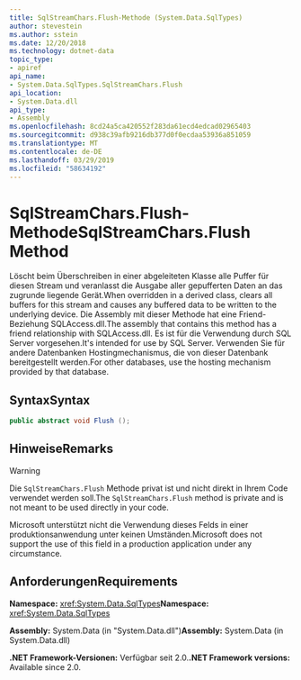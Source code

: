 ```yaml
---
title: SqlStreamChars.Flush-Methode (System.Data.SqlTypes)
author: stevestein
ms.author: sstein
ms.date: 12/20/2018
ms.technology: dotnet-data
topic_type:
- apiref
api_name:
- System.Data.SqlTypes.SqlStreamChars.Flush
api_location:
- System.Data.dll
api_type:
- Assembly
ms.openlocfilehash: 8cd24a5ca420552f283da61ecd4edcad02965403
ms.sourcegitcommit: d938c39afb9216db377d0f0ecdaa53936a851059
ms.translationtype: MT
ms.contentlocale: de-DE
ms.lasthandoff: 03/29/2019
ms.locfileid: "58634192"
---
```

# <a name="sqlstreamcharsflush-method"></a><span data-ttu-id="6a197-102">SqlStreamChars.Flush-Methode</span><span class="sxs-lookup"><span data-stu-id="6a197-102">SqlStreamChars.Flush Method</span></span>

<span data-ttu-id="6a197-103">Löscht beim Überschreiben in einer abgeleiteten Klasse alle Puffer für diesen Stream und veranlasst die Ausgabe aller gepufferten Daten an das zugrunde liegende Gerät.</span><span class="sxs-lookup"><span data-stu-id="6a197-103">When overridden in a derived class, clears all buffers for this stream and causes any buffered data to be written to the underlying device.</span></span> <span data-ttu-id="6a197-104">Die Assembly mit dieser Methode hat eine Friend-Beziehung SQLAccess.dll.</span><span class="sxs-lookup"><span data-stu-id="6a197-104">The assembly that contains this method has a friend relationship with SQLAccess.dll.</span></span> <span data-ttu-id="6a197-105">Es ist für die Verwendung durch SQL Server vorgesehen.</span><span class="sxs-lookup"><span data-stu-id="6a197-105">It's intended for use by SQL Server.</span></span> <span data-ttu-id="6a197-106">Verwenden Sie für andere Datenbanken Hostingmechanismus, die von dieser Datenbank bereitgestellt werden.</span><span class="sxs-lookup"><span data-stu-id="6a197-106">For other databases, use the hosting mechanism provided by that database.</span></span>

## <a name="syntax"></a><span data-ttu-id="6a197-107">Syntax</span><span class="sxs-lookup"><span data-stu-id="6a197-107">Syntax</span></span>

```csharp
public abstract void Flush ();
```

## <a name="remarks"></a><span data-ttu-id="6a197-108">Hinweise</span><span class="sxs-lookup"><span data-stu-id="6a197-108">Remarks</span></span>

> [!WARNING]
> <span data-ttu-id="6a197-109">Die `SqlStreamChars.Flush` Methode privat ist und nicht direkt in Ihrem Code verwendet werden soll.</span><span class="sxs-lookup"><span data-stu-id="6a197-109">The `SqlStreamChars.Flush` method is private and is not meant to be used directly in your code.</span></span>
>
> <span data-ttu-id="6a197-110">Microsoft unterstützt nicht die Verwendung dieses Felds in einer produktionsanwendung unter keinen Umständen.</span><span class="sxs-lookup"><span data-stu-id="6a197-110">Microsoft does not support the use of this field in a production application under any circumstance.</span></span>

## <a name="requirements"></a><span data-ttu-id="6a197-111">Anforderungen</span><span class="sxs-lookup"><span data-stu-id="6a197-111">Requirements</span></span>

<span data-ttu-id="6a197-112">**Namespace:** <xref:System.Data.SqlTypes></span><span class="sxs-lookup"><span data-stu-id="6a197-112">**Namespace:** <xref:System.Data.SqlTypes></span></span>

<span data-ttu-id="6a197-113">**Assembly:** System.Data (in "System.Data.dll")</span><span class="sxs-lookup"><span data-stu-id="6a197-113">**Assembly:** System.Data (in System.Data.dll)</span></span>

<span data-ttu-id="6a197-114">**.NET Framework-Versionen:** Verfügbar seit 2.0.</span><span class="sxs-lookup"><span data-stu-id="6a197-114">**.NET Framework versions:** Available since 2.0.</span></span>